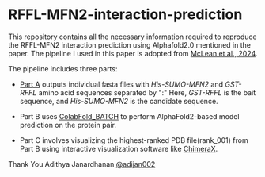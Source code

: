 # RFFL-MFN2-interaction-prediction
This repository contains all the necessary information required to reproduce the RFFL-MFN2 interaction prediction using Alphafold2.0 mentioned in the paper.
The pipeline I used in this paper is adopted from [McLean et al., 2024](https://doi.org/10.1099/mic.0.001473).

The pipeline includes three parts:

- [Part A](https://github.com/adi-jan/RFFL-MFN2-interaction-prediction/blob/main/RFFL_MFN2_Part_A.ipynb)
 outputs individual fasta files with _His-SUMO-MFN2_ and _GST-RFFL_ amino acid sequences separated by ":" Here, _GST-RFFL_ is the bait sequence, and _His-SUMO-MFN2_ is the candidate sequence.  

- Part B uses [ColabFold_BATCH](https://colab.research.google.com/github/sokrypton/ColabFold/blob/main/batch/AlphaFold2_batch.ipynb) to perform AlphaFold2-based model prediction on the protein pair.

- Part C involves visualizing the highest-ranked PDB file(rank_001) from Part B using interactive visualization software like [ChimeraX](https://www.cgl.ucsf.edu/chimerax/).

Thank You
Adithya Janardhanan
[@adijan002](https://x.com/adithyaj002)
